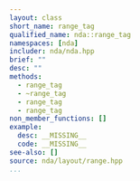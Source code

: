 ```yaml
---
layout: class
short_name: range_tag
qualified_name: nda::range_tag
namespaces: [nda]
includer: nda/nda.hpp
brief: ""
desc: ""
methods:
  - range_tag
  - ~range_tag
  - range_tag
  - range_tag
non_member_functions: []
example:
  desc: __MISSING__
  code: __MISSING__
see-also: []
source: nda/layout/range.hpp
...
```

